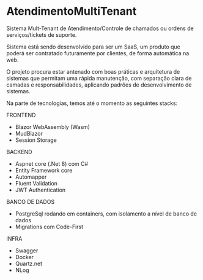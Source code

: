 # AtendimentoMultiTenant

Sistema Mult-Tenant de Atendimento/Controle de chamados ou ordens de serviços/tickets de suporte.

Sistema está sendo desenvolvido para ser um SaaS, um produto que poderá ser contratado futuramente por clientes, de forma automática na web.

O projeto procura estar antenado com boas práticas e arquitetura de sistemas que permitam uma rápida manutenção, com separação clara de camadas e responsabilidades, aplicando padrões de desenvolvimento de sistemas.

Na parte de tecnologias, temos até o momento as seguintes stacks:

FRONTEND
- Blazor WebAssembly (Wasm)
- MudBlazor
- Session Storage

BACKEND
- Aspnet core (.Net 8) com C#
- Entity Framework core
- Automapper
- Fluent Validation
- JWT Authentication

BANCO DE DADOS
- PostgreSql rodando em containers, com isolamento a nível de banco de dados
- Migrations com Code-First

INFRA
- Swagger
- Docker
- Quartz.net
- NLog
